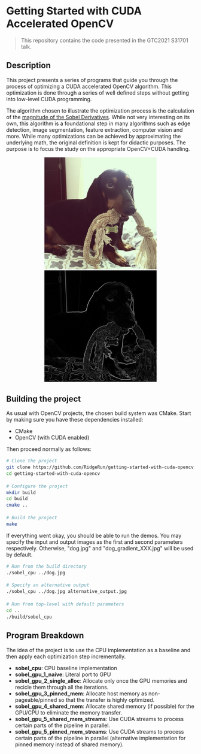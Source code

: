 # Getting Started with CUDA Accelerated OpenCV

> This repository contains the code presented in the GTC2021 S31701
  talk.

## Description

This project presents a series of programs that guide you through the
process of optimizing a CUDA accelerated OpenCV algorithm. This
optimization is done through a series of well defined steps without
getting into low-level CUDA programming.

The algorithm chosen to illustrate the optimization process is the
calculation of the [magnitude of the Sobel
Derivatives](https://docs.opencv.org/3.4/d2/d2c/tutorial_sobel_derivatives.html). While
not very interesting on its own, this algorithm is a foundational step
in many algorithms such as edge detection, image segmentation, feature
extraction, computer vision and more. While many optimizations can be
achieved by approximating the underlying math, the original definition
is kept for didactic purposes. The purpose is to focus the study on
the appropriate OpenCV+CUDA handling.

<p align="center">
  <img src="dog.jpg" alt="Original image of a cute, big-eyed puppy in grayscale" title="Original image of Bartok the Dachshund" width="300"/>
  <img src="dog_gradient.jpg" alt="Resulting gradient image" title="Gradient image of Bartok the Dachshund" width="300"/>
</p>

## Building the project

As usual with OpenCV projects, the chosen build system was
CMake. Start by making sure you have these dependencies installed:
* CMake
* OpenCV (with CUDA enabled)

Then proceed normally as follows:
```bash
# Clone the project
git clone https://github.com/RidgeRun/getting-started-with-cuda-opencv.git
cd getting-started-with-cuda-opencv

# Configure the project
mkdir build
cd build
cmake ..

# Build the project
make
```

If everything went okay, you should be able to run the demos. You may
specify the input and output images as the first and second parameters
respectively. Otherwise, "dog.jpg" and "dog_gradient_XXX.jpg" will be
used by default.

```bash
# Run from the build directory
./sobel_cpu ../dog.jpg

# Specify an alternative output
./sobel_cpu ../dog.jpg alternative_output.jpg

# Run from top-level with default parameters
cd ..
./build/sobel_cpu
```

## Program Breakdown

The idea of the project is to use the CPU implementation as a baseline
and then apply each optimization step incrementally.

- **sobel_cpu**: CPU baseline implementation
- **sobel_gpu_1_naive**: Literal port to GPU
- **sobel_gpu_2_single_alloc**: Allocate only once the GPU memories
and recicle them through all the iterations.
- **sobel_gpu_3_pinned_mem**: Allocate host memory as
non-pageable/pinned so that the transfer is highly optimized.
- **sobel_gpu_4_shared_mem**: Allocate shared memory (if possible) for
the GPU/CPU to eliminate the memory transfer.
- **sobel_gpu_5_shared_mem_streams**: Use CUDA streams to process
certain parts of the pipeline in parallel.
- **sobel_gpu_5_pinned_mem_streams**: Use CUDA streams to process
certain parts of the pipeline in parallel (alternative implementation
for pinned memory instead of shared memory).
